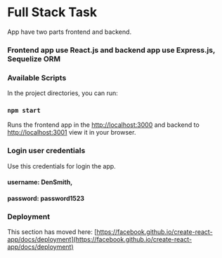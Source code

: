 # Full Stack Task
App have two parts frontend and backend.

### Frontend app use React.js and backend app use Express.js, Sequelize ORM
### Available Scripts

In the project directories, you can run:

### `npm start`

Runs the frontend app in the [http://localhost:3000](http://localhost:3000) and backend to [http://localhost:3001](http://localhost:3001) view it in your browser.

### Login user credentials

Use this credentials for login the app.
#### username: DenSmith, 
#### password: password1523 

### Deployment

This section has moved here: [https://facebook.github.io/create-react-app/docs/deployment](https://facebook.github.io/create-react-app/docs/deployment)

